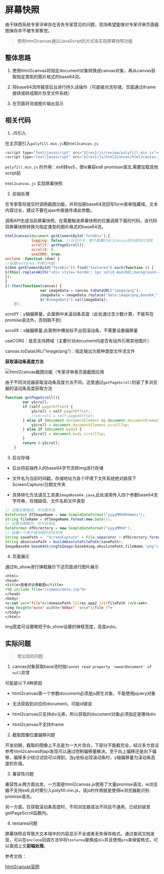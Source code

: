 # 屏幕快照

由于陕西系统专家评审存在丢失专家意见的问题，现场希望能够对专家评审页面截图保存并不被专家察觉。

> 使用html2canvas通过JavaScript的方式来实现屏幕快照功能


##  整体思路

1. 使用html2canvas将指定document对象转换成canvas对象，再从canvas获取指定类型的图片格式的base64流。

2. 将base64流传输至后台进行持久话操作（可直接对流存储，页面通过iframe接续或转成图片存至文件系统）

3. 在页面将流或图片输出显示

##  相关代码 

1. JS引入

在主页面引入`polyfill.min.js`和`html2canvas.js`

~~~ javascript
<script type="text/javascript" src="${res}/js/review/polyfill.min.js"></script>
<script type="text/javascript" src="${res}/js/html2canvas/html2canvas.js"></script>
~~~

`polyfill.min.js` 的作用：es6转es5，使ie兼容es6 promisse语法,需要加载其他script前

`html2canvas.js` 实现屏幕快照

2. 前端处理

在专家暂存提交时调用截图功能，并将加密base64流回写form表单隐藏域。文本内容过长，建议不要在ajax中直接传递此参数。

调用API生成当前屏幕快照，在需要触发屏幕快照的位置调用下面的代码，该代码将屏幕快照转换为指定类型的图片格式的base64流。

~~~ javascript
html2canvas(document.getElementById('formDiv'),{
			logging: false, //日志开关，便于查看html2canvas的内部执行流程
			scrollY: getPageScroll(),
			scrollX: 0,
			useCORS: true,
onclone :function (dom) {
//处理textarea 不换行问题
$(dom.getElementById("formDiv")).find("textarea").each(function () {
$(this).replaceWith("<div style='border: 1px solid #a1c0dc;background-color: #FFF;'><pre>"+$(this).val()+"</pre></div>");
});
}
}).then(function(canvas) {
				var imageData = canvas.toDataURL("image/png");
				imageData = imageData.replace("data:image/png;base64,", "");
				$("#imageData").val(imageData);
	});
~~~


 scrollY：y轴偏移量，此案例中未滚动条高度（此处通过含少数计算，不能写在promise语法外，否则取不到）

 scrollX：x轴偏移量,此案例中横坐标不出现滚动条，不需要设置偏移量

 useCORS：是否支持跨域（主要针对document内是否有站外引用其他图片）

 canvas.toDataURL("image/png")：指定输出为那种类型文件流文件

 **获取滚动条高度方法**

![html2canvas截图功能（专家评审表页面截图应用](https://gitee.com/zengsl/picBed/raw/master/img/20200921184028.png)

由于不同浏览器获取滚动条高度方法不同，这里通过`getPageScroll`封装了多浏览器的滚动条高度获取方法

~~~ javascript
function getPageScroll(){
		var yScroll;
		if (self.pageYOffset) {
			yScroll = self.pageYOffset;
			//xScroll = self.pageXOffset;
		} else if (document.documentElement && document.documentElement.scrollTop){
			yScroll = document.documentElement.scrollTop;
		} else if (document.body) {
			yScroll = document.body.scrollTop;
		}
		return 0-yScroll;
	}
~~~

3. 后台存储

- 后台将前端传入的base64字节流转img进行存储

- 文件名为当前时间戳，存储地址为各个环境下文件系统绝对路径下ScreenCapture/日期文件夹

- 具体转化方法请见工具类`ImageBase64.java`,此处调用传入四个参数base64流字符串、存储路径、文件名和文件类型

~~~ java
// 设置日期格式，作为图片名
DateFormat dfImageName = new SimpleDateFormat("yyyyMMddhhmmss");
String fileName = dfImageName.format(new Date());
// 设置日期格式，作为目录名
DateFormat dfDirectory = new SimpleDateFormat("yyyyMMdd");
// 创建一个用于保存图片的文件夹
String savePath =  "ScreenCapture" + File.separator + dfDirectory.format(new Date());
String absolutePath = buildAbsoluteFilePath(savePath);
ImageBase64.base64StringToImage(base64img,absolutePath,fileName,"png");
~~~

4. 页面展示

通过tb_show进行弹框展示下述页面进行图片展示

~~~ jsp
<html>
<head>
<title>查看评议表截图</title>
<%@ include file="/common/meta.jsp"%>
</head>
<body>
<c:set var="file">${domainPath }${res_app2 }/${filePath }</c:set>
<img height="auto" width="800px"  src="${file }">
</body>
</html>
~~~

img宽度可设置略短于tb_show设置的弹框宽度，高度auto。

## 实际问题

> 曾出现的问题

1. canvas对象获取base流时抛`Cannot read property 'ownerDocument' of null`异常 

可能是以下4种原因

- html2canvas第一个参数document必须是js原生对象，不能使用jquery对象

- 无法获取到对应的document，可能id错误

- html2canvas只支持div元素，所以获取的document对象必须指定是哪块div

- html2canvas不支持iframe


2. 截取图像位置偏移问题

开发初期，截取的图像上不总是为一大片空白，下部分不能截完全，经过多方尝试参考html2canvas的api发现可以通过控制偏移量解决。至于向上偏移还是向下偏移，偏移多少经过试验可以得到，当y坐标出现滚动条时，y轴偏移量为滚动条高度的负值。

3. 兼容性问题

兼容性从两方面出发，一方面是html2canvas.js使用了大量promise语法，ie浏览器不支持es6,此时需引入polyfill.min.js，该js的作用就是使得ie浏览器能识别promise语法。

另一方面，在获取滚动条高度时，不同浏览器语法不同且不通用，已经封装至getPageScroll函数内。
	 
4. textarea问题
	
屏幕快照会导致大文本域中的内容显示不全或者丢失保存格式。通过查阅文档发现，可以在`onclone`回调方法中将`textarea`替换成`div`并且使用`pre`来保留格式，可以查阅上文**前端处理**。

 
 
参考文档：
 
[html2canvas官网](http://html2canvas.hertzen.com/)